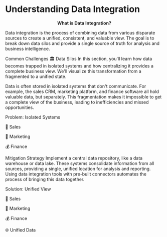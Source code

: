 # Understanding Data Integration
<div align="center">

 **What is Data Integration?**

</div>

Data integration is the process of combining data from various disparate sources to create a unified, consistent, and valuable view. The goal is to break down data silos and provide a single source of truth for analysis and business intelligence.

Common Challenges
🏛️ Data Silos
In this section, you'll learn how data becomes trapped in isolated systems and how centralizing it provides a complete business view. We'll visualize this transformation from a fragmented to a unified state.

Data is often stored in isolated systems that don't communicate. For example, the sales CRM, marketing platform, and finance software all hold valuable data, but separately. This fragmentation makes it impossible to get a complete view of the business, leading to inefficiencies and missed opportunities.

Problem: Isolated Systems

📱 Sales

📢 Marketing

💰 Finance

Mitigation Strategy
Implement a central data repository, like a data warehouse or data lake. These systems consolidate information from all sources, providing a single, unified location for analysis and reporting. Using data integration tools with pre-built connectors automates the process of bringing this data together.

Solution: Unified View

📱 Sales

📢 Marketing

💰 Finance

🌐 Unified Data
